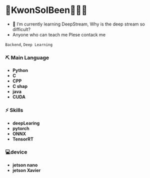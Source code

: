 
# 👨‍KwonSolBeen👨🏻‍💻

- 🌱 I’m currently learning DeepStream,  Why is the deep stream so difficult?
- Anyone who can teach me Plese contack me  

`Backend`, `Deep Learning`

### ⛏ Main Language

- **Python**
-  **C** 
-  **CPP** 
-  **C shap**  
-  **java**
-  **CUDA**

### ⚡️ Skills
- **deepLearing**
- **pytorch**
- **ONNX**
- **TensorRT**

###  💻device
- **jetson nano**
- **jetson Xavier**
